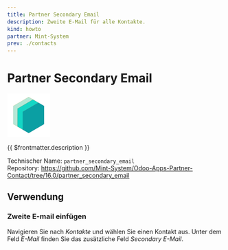 ```yaml
---
title: Partner Secondary Email
description: Zweite E-Mail für alle Kontakte.
kind: howto
partner: Mint-System
prev: ./contacts
---
```


# Partner Secondary Email

![](attachments/icons_odoo_mint_system.png)

{{ $frontmatter.description }}

Technischer Name: `partner_secondary_email`\
Repository: <https://github.com/Mint-System/Odoo-Apps-Partner-Contact/tree/16.0/partner_secondary_email>

## Verwendung

### Zweite E-mail einfügen

Navigieren Sie nach _Kontakte_ und wählen Sie einen Kontakt aus. Unter dem Feld _E-Mail_ finden Sie das zusätzliche Feld _Secondary E-Mail_.
